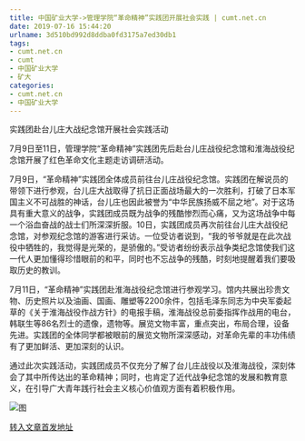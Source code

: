 ```yaml
---
title: 中国矿业大学->管理学院“革命精神”实践团开展社会实践 | cumt.net.cn
date: 2019-07-16 15:44:20
urlname: 3d510bd992d8ddba0fd3175a7ed30db1
tags: 
- cumt.net.cn
- cumt
- 中国矿业大学
- 矿大
categories:
- cumt.net.cn
- 中国矿业大学
---
```



实践团赴台儿庄大战纪念馆开展社会实践活动

7月9日至11日，管理学院“革命精神”实践团先后赴台儿庄战役纪念馆和淮海战役纪念馆开展了红色革命文化主题走访调研活动。

7月9日，“革命精神”实践团全体成员前往台儿庄战役纪念馆。实践团在解说员的带领下进行参观，台儿庄大战取得了抗日正面战场最大的一次胜利，打破了日本军国主义不可战胜的神话，台儿庄也因此被誉为“中华民族扬威不屈之地”。对于这场具有重大意义的战争，实践团成员既为战争的残酷惨烈而心痛，又为这场战争中每一个浴血奋战的战士们所深深折服。10日，实践团成员再次前往台儿庄大战役纪念馆，对参观纪念馆的游客进行采访。一位受访者说到，“我的爷爷就是在此次战役中牺牲的，我觉得是光荣的，是骄傲的。”受访者纷纷表示战争类纪念馆使我们这一代人更加懂得珍惜眼前的和平，同时也不忘战争的残酷，时刻地提醒着我们要吸取历史的教训。

7月11日，“革命精神”实践团赴淮海战役纪念馆进行参观学习。馆内共展出珍贵文物、历史照片以及油画、国画、雕塑等2200余件，包括毛泽东同志为中央军委起草的《关于淮海战役作战方针》的电报手稿，淮海战役总前委指挥作战用的电台，韩联生等86名烈士的遗像，遗物等。展览文物丰富，重点突出，布局合理，设备先进。实践团的全体同学都被眼前的展览文物所深深感动，对革命先辈的丰功伟绩有了更加鲜活、更加深刻的认识。

通过此次实践活动，实践团成员不仅充分了解了台儿庄战役以及淮海战役，深刻体会了其中所传达出的革命精神；同时，也肯定了近代战争纪念馆的发展和教育意义，在引导广大青年践行社会主义核心价值观方面有着积极作用。



![图](http://xwzx.cumt.edu.cn/_upload/article/images/e8/32/ec154a8b425aab3fe108319dd126/10d8f4b7-fc8c-413b-a4f9-89fb1ca6e51c.jpg)

[转入文章首发地址](http://xwzx.cumt.edu.cn/22/99/c523a533145/page.htm)